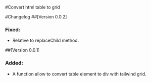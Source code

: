 #Convert html table to grid

#Changelog
##[Version 0.0.2]
### Fixed:
 - Relative to replaceChild method.

##[Version 0.0.1]
### Added:
 - A function allow to convert table element to div with tailwind grid.
